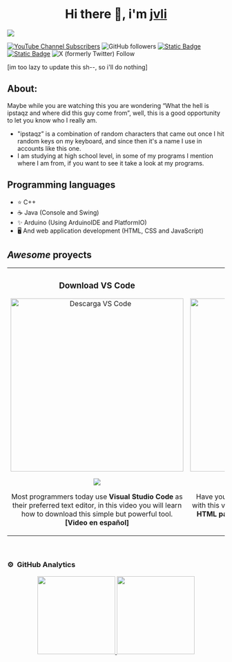 <div align="center">
<h1>Hi there 👋, i'm <a href="#blue">jvli</a></h1>
</div>
<img src="https://i.imgur.com/XdeJiyK.png">


[![YouTube Channel Subscribers](https://img.shields.io/youtube/channel/subscribers/UCa36jcsh1J8ijChHK3lttKA)](https://youtube.com/@Namistaki?sub_confirmation=1)
![GitHub followers](https://img.shields.io/github/followers/ipstaqz)
[![Static Badge](https://img.shields.io/badge/Instagram-DF34EC)](https://www.instagram.com/namiko_blue/)
[![Static Badge](https://img.shields.io/badge/Facebook-3D88E3)](https://www.facebook.com/Namistaki)
![X (formerly Twitter) Follow](https://img.shields.io/twitter/follow/Namiko_Blue)


[im too lazy to update this sh--, so i'll do nothing]
## About:
Maybe while you are watching this you are wondering “What the hell is ipstaqz and where did this guy come from”, well, this is a good opportunity to let you know who I really am.

 - "ipstaqz” is a combination of random characters that came out once I hit random keys on my keyboard, and since then it's a name I use in accounts like this one.
 - I am studying at high school level, in some of my programs I mention where I am from, if you want to see it take a look at my programs.

## Programming languages
 - ⭐ C++
 - ☕ Java (Console and Swing)
 - ✨ Arduino (Using ArduinoIDE and PlatformIO)
 - 🖥️ And web application development (HTML, CSS and JavaScript)

## *Awesome* proyects
<table>
<tr>
<td width="50%">
<h3 align="center">Download VS Code</h3>
<div align="center">
<a href="https://youtu.be/M2RP6RNspB8?si=GOtqy0ofM87rDRDD" target="_blank"><img src="https://i.imgur.com/UtMT3Cd.png" width="400" alt="Descarga VS Code"></a>
<p>
<a href="https://youtu.be/5SNDn1k8tlw" target="_blank">
<img src="https://img.shields.io/badge/-Youtube-green?style=for-the-badge&color=fbfc40">
</a>
</p>
<p>Most programmers today use <strong>Visual Studio Code</strong> as their preferred text editor, in this video you will learn how to download this simple but powerful tool. <strong>[Video en español]</strong></p>
</div>
                                                                                      
</td>

<td width="50%">
               
<h3 align="center">First HTML page</h3>
<div align="center">                                       
<a href="https://youtu.be/128YI_KYqRs" target="_blank"><img src="https://i.imgur.com/NjMbYdT.png" width="400" alt="algo"></a>
<br>
<p>
<a href="https://www.youtube.com/watch?v=128YI_KYqRs" target="_blank">
<img src="https://img.shields.io/badge/-Youtube-green?style=for-the-badge&color=3fFD7f">
</a>
</p>
</p>Have you ever wanted to have your own website? with this video, you will learn how to make your <strong>first HTML page</strong> using visual estudio code. <strong>[Video en español]</strong></p>
</div>                                                             
</table>                                                                                 
</div>
</div>
<br>


### ⚙️ &nbsp;GitHub Analytics

<p align="center">
<a href="https://github.com/ipstaqz">
  <img height="180em" src="https://github-readme-stats-eight-theta.vercel.app/api?username=ipstaqz&show_icons=true&theme=algolia&include_all_commits=true&count_private=true"/>
  <img height="180em" src="https://github-readme-stats-eight-theta.vercel.app/api/top-langs/?username=ipstaqz&layout=compact&langs_count=8&theme=algolia"/>
</a>
</p>



